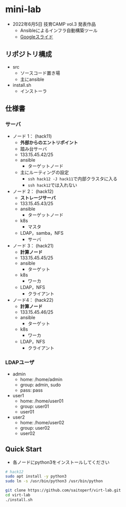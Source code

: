 # mini-lab
- 2022年6月5日 技育CAMP vol.3 発表作品
    - Ansibleによるインフラ自動構築ツール
    - [Googleスライド](https://docs.google.com/presentation/d/1Upm43bbv-G7Y8s6EBTPklq36OWrPCfxlfI7wg0UWxro/edit?usp=sharing)

## リポジトリ構成
- src
    - ソースコード置き場
    - 主にansible
- install.sh
    - インストーラ

## 仕様書
### サーバ
- ノード 1： (hack11)
    - **外部からのエントリポイント**
    - 踏み台サーバ
    - 133.15.45.42/25
    - ansible
        - ターゲットノード
    - 主にルーティングの設定
        - `ssh hack12 -J hack11`で内部クラスタに入る
        - `ssh hack12`では入れない
- ノード 2： (hack12)
    - **ストレージサーバ**
    - 133.15.45.43/25
    - ansible
        - ターゲットノード
    - k8s 
        - マスタ
    - LDAP，samba，NFS
        - サーバ
- ノード 3： (hack21)
    - **計算ノード**
    - 133.15.45.45/25
    - ansible 
        - ターゲット
    - k8s 
        - ワーカ
    - LDAP，NFS
        - クライアント
- ノード4： (hack22)
    - **計算ノード**
    - 133.15.45.46/25
    - ansible 
        - ターゲット
    - k8s 
        - ワーカ
    - LDAP，NFS
        - クライアント

### LDAPユーザ
- admin
    - home: /home/admin
    - group: admin, sudo
    - pass: pass
- user1
    - home: /home/user01
    - group: user01
    - user01
- user2
    - home: /home/user02
    - group: user02
    - user02

## Quick Start
- 各ノードにpython3をインストールしてください
```sh
# hack12
sudo apt install -y python3
sudo ln -s /usr/bin/python3 /usr/bin/python
```

```sh
git clone https://github.com/saitoperf/virt-lab.git
cd virt-lab
./install.sh
```